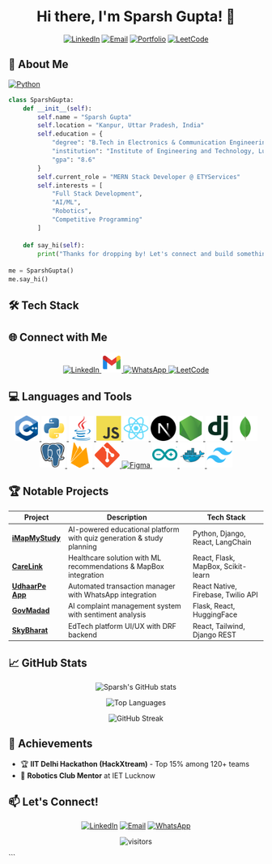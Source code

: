 
<div align="center">
  
# Hi there, I'm Sparsh Gupta! 👋

[![LinkedIn](https://img.shields.io/badge/LinkedIn-0077B5?style=for-the-badge&logo=linkedin&logoColor=white)](https://linkedin.com/in/sparshgupta29)
[![Email](https://img.shields.io/badge/Gmail-D14836?style=for-the-badge&logo=gmail&logoColor=white)](mailto:gsparsh17@gmail.com)
[![Portfolio](https://img.shields.io/badge/Portfolio-%23000000.svg?style=for-the-badge&logo=firefox&logoColor=white)](#)
[![LeetCode](https://img.shields.io/badge/LeetCode-000000?style=for-the-badge&logo=LeetCode&logoColor=#d16c06)](https://leetcode.com/u/gsparsh17/)

</div>

## 🚀 About Me
  
[![Python](https://img.shields.io/badge/Python-3.8+-blue?logo=python&logoColor=white)](https://www.python.org/)

```python
class SparshGupta:
    def __init__(self):
        self.name = "Sparsh Gupta"
        self.location = "Kanpur, Uttar Pradesh, India"
        self.education = {
            "degree": "B.Tech in Electronics & Communication Engineering",
            "institution": "Institute of Engineering and Technology, Lucknow",
            "gpa": "8.6"
        }
        self.current_role = "MERN Stack Developer @ ETYServices"
        self.interests = [
            "Full Stack Development", 
            "AI/ML", 
            "Robotics", 
            "Competitive Programming"
        ]
    
    def say_hi(self):
        print("Thanks for dropping by! Let's connect and build something amazing!")

me = SparshGupta()
me.say_hi()
```

## 🛠 Tech Stack

## 🌐 Connect with Me

<div align="center">
  <a href="https://linkedin.com/in/sparshgupta29" target="_blank">
    <img src="https://raw.githubusercontent.com/rahuldkjain/github-profile-readme-generator/master/src/images/icons/Social/linked-in-alt.svg" alt="LinkedIn" height="40" width="40">
  </a>
  <a href="mailto:gsparsh17@gmail.com" target="_blank">
    <img src="https://raw.githubusercontent.com/rahuldkjain/github-profile-readme-generator/master/src/images/icons/Social/gmail.svg" alt="Gmail" height="40" width="40">
  </a>
  <a href="https://wa.me/919118319787" target="_blank">
    <img src="https://raw.githubusercontent.com/rahuldkjain/github-profile-readme-generator/master/src/images/icons/Social/whatsapp.svg" alt="WhatsApp" height="40" width="40">
  </a>
  <a href="https://leetcode.com/u/gsparsh17/" target="_blank">
    <img src="https://raw.githubusercontent.com/rahuldkjain/github-profile-readme-generator/master/src/images/icons/Social/leet-code.svg" alt="LeetCode" height="40" width="40">
  </a>
</div>

## 💻 Languages and Tools

<div align="center">
  <!-- Programming Languages -->
  <a href="https://www.cplusplus.com/" target="_blank">
    <img src="https://raw.githubusercontent.com/devicons/devicon/master/icons/cplusplus/cplusplus-original.svg" alt="C++" width="50" height="50">
  </a>
  <a href="https://www.python.org" target="_blank">
    <img src="https://raw.githubusercontent.com/devicons/devicon/master/icons/python/python-original.svg" alt="Python" width="50" height="50">
  </a>
  <a href="https://www.java.com" target="_blank">
    <img src="https://raw.githubusercontent.com/devicons/devicon/master/icons/java/java-original.svg" alt="Java" width="50" height="50">
  </a>
  <a href="https://developer.mozilla.org/en-US/docs/Web/JavaScript" target="_blank">
    <img src="https://raw.githubusercontent.com/devicons/devicon/master/icons/javascript/javascript-original.svg" alt="JavaScript" width="50" height="50">
  </a>
  
  <!-- Web Development -->
  <a href="https://reactjs.org/" target="_blank">
    <img src="https://raw.githubusercontent.com/devicons/devicon/master/icons/react/react-original.svg" alt="React" width="50" height="50">
  </a>
  <a href="https://nextjs.org/" target="_blank">
    <img src="https://raw.githubusercontent.com/devicons/devicon/master/icons/nextjs/nextjs-original.svg" alt="Next.js" width="50" height="50">
  </a>
  <a href="https://nodejs.org" target="_blank">
    <img src="https://raw.githubusercontent.com/devicons/devicon/master/icons/nodejs/nodejs-original.svg" alt="Node.js" width="50" height="50">
  </a>
  <a href="https://www.djangoproject.com/" target="_blank">
    <img src="https://raw.githubusercontent.com/devicons/devicon/master/icons/django/django-plain.svg" alt="Django" width="50" height="50">
  </a>
  
  <!-- Tools & Databases -->
  <a href="https://www.mongodb.com/" target="_blank">
    <img src="https://raw.githubusercontent.com/devicons/devicon/master/icons/mongodb/mongodb-original.svg" alt="MongoDB" width="50" height="50">
  </a>
  <a href="https://www.postgresql.org" target="_blank">
    <img src="https://raw.githubusercontent.com/devicons/devicon/master/icons/postgresql/postgresql-original.svg" alt="PostgreSQL" width="50" height="50">
  </a>
  <a href="https://firebase.google.com/" target="_blank">
    <img src="https://raw.githubusercontent.com/devicons/devicon/master/icons/firebase/firebase-plain.svg" alt="Firebase" width="50" height="50">
  </a>
  <a href="https://git-scm.com/" target="_blank">
    <img src="https://raw.githubusercontent.com/devicons/devicon/master/icons/git/git-original.svg" alt="Git" width="50" height="50">
  </a>
  
  <!-- Design & Others -->
  <a href="https://www.figma.com/" target="_blank">
    <img src="https://camo.githubusercontent.com/e5c1b4b7d59d58f0607fede5dd922211257cd09031f3c2370308ab4e34356299/68747470733a2f2f7777772e766563746f726c6f676f2e7a6f6e652f6c6f676f732f6669676d612f6669676d612d69636f6e2e737667" alt="Figma" width="50" height="50">
  </a>
  <a href="https://www.arduino.cc/" target="_blank">
    <img src="https://raw.githubusercontent.com/devicons/devicon/master/icons/arduino/arduino-original.svg" alt="Arduino" width="50" height="50">
  </a>
  <a href="https://www.docker.com/" target="_blank">
    <img src="https://raw.githubusercontent.com/devicons/devicon/master/icons/docker/docker-original.svg" alt="Docker" width="50" height="50">
  </a>
  <a href="https://tailwindcss.com/" target="_blank">
    <img src="https://raw.githubusercontent.com/devicons/devicon/master/icons/tailwindcss/tailwindcss-plain.svg" alt="Tailwind CSS" width="50" height="50">
  </a>
</div>

## 🏆 Notable Projects

| Project | Description | Tech Stack |
|---------|-------------|------------|
| **[iMapMyStudy](https://github.com/yourusername/imapmystudy)** | AI-powered educational platform with quiz generation & study planning | Python, Django, React, LangChain |
| **[CareLink](https://github.com/yourusername/carelink)** | Healthcare solution with ML recommendations & MapBox integration | React, Flask, MapBox, Scikit-learn |
| **[UdhaarPe App](https://github.com/yourusername/udhaarpe)** | Automated transaction manager with WhatsApp integration | React Native, Firebase, Twilio API |
| **[GovMadad](https://github.com/yourusername/govmadad)** | AI complaint management system with sentiment analysis | Flask, React, HuggingFace |
| **[SkyBharat](https://github.com/yourusername/skybharat)** | EdTech platform UI/UX with DRF backend | React, Tailwind, Django REST |

## 📈 GitHub Stats

<div align="center">
  
![Sparsh's GitHub stats](https://github-readme-stats.vercel.app/api?username=sparshgupta29&show_icons=true&theme=radical)
  
![Top Languages](https://github-readme-stats.vercel.app/api/top-langs/?username=sparshgupta29&layout=compact&theme=radical)

![GitHub Streak](https://streak-stats.demolab.com/?user=sparshgupta29&theme=radical)

</div>

## 🏅 Achievements

- 🏆 **IIT Delhi Hackathon (HackXtream)** - Top 15% among 120+ teams
- 🤖 **Robotics Club Mentor** at IET Lucknow

## 📫 Let's Connect!

<div align="center">
  
[![LinkedIn](https://img.shields.io/badge/LinkedIn-Connect-blue?style=for-the-badge&logo=linkedin)](https://linkedin.com/in/sparshgupta29)
[![Email](https://img.shields.io/badge/Email-Contact%20Me-red?style=for-the-badge&logo=gmail)](mailto:gsparsh17@gmail.com)
[![WhatsApp](https://img.shields.io/badge/WhatsApp-Chat%20Now-green?style=for-the-badge&logo=whatsapp)](https://wa.me/919118319787)

</div>

<div align="center">
  
![visitors](https://visitor-badge.laobi.icu/badge?page_id=sparshgupta29.sparshgupta29)

</div>
```
